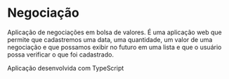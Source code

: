 # Negociação
Aplicação de negociações em bolsa de valores. É uma aplicação web que permite que cadastremos uma data,
uma quantidade, um valor de uma negociação e que possamos exibir no futuro em uma lista e que o usuário
possa verificar o que foi cadastrado.

Aplicação desenvolvida com TypeScript
